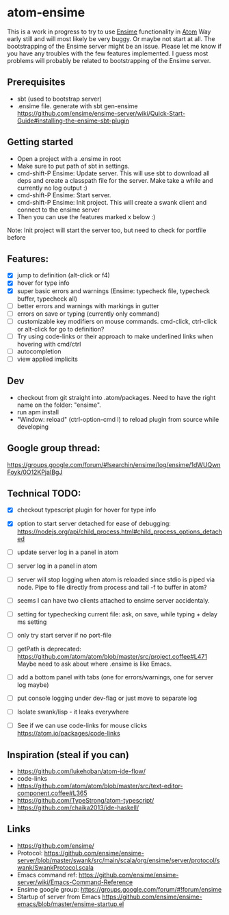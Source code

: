 # atom-ensime

This is a work in progress to try to use [Ensime](https://github.com/ensime/) functionality in [Atom](https://atom.io)
Way early still and will most likely be very buggy. Or maybe not start at all. The bootstrapping of the Ensime server might be an issue. Please let me know if you have any troubles with the few features implemented. I guess most problems will probably be related to bootstrapping of the Ensime server.

## Prerequisites
- sbt (used to bootstrap server)
- .ensime file. generate with sbt gen-ensime https://github.com/ensime/ensime-server/wiki/Quick-Start-Guide#installing-the-ensime-sbt-plugin

## Getting started
- Open a project with a .ensime in root
- Make sure to put path of sbt in settings.
- cmd-shift-P Ensime: Update server. This will use sbt to download all deps and create a classpath file for the server. Make take a while and currently no log output :)
- cmd-shift-P Ensime: Start server.
- cmd-shift-P Ensime: Init project. This will create a swank client and connect to the ensime server
- Then you can use the features marked x below :)

Note: Init project will start the server too, but need to check for portfile before


## Features:
- [x] jump to definition (alt-click or f4)
- [x] hover for type info
- [x] super basic errors and warnings (Ensime: typecheck file, typecheck buffer, typecheck all)
- [ ] better errors and warnings with markings in gutter
- [ ] errors on save or typing (currently only command)
- [ ] customizable key modifiers on mouse commands. cmd-click, ctrl-click or alt-click for go to definition?
- [ ] Try using code-links or their approach to make underlined links when hovering with cmd/ctrl
- [ ] autocompletion
- [ ] view applied implicits

## Dev
- checkout from git straight into .atom/packages. Need to have the right name on the folder: "ensime".
- run apm install
- "Window: reload" (ctrl-option-cmd l) to reload plugin from source while developing


## Google group thread:
https://groups.google.com/forum/#!searchin/ensime/log/ensime/1dWUQwnFoyk/0O12KPjaIBgJ


## Technical TODO:
- [x] checkout typescript plugin for hover for type info
- [x] option to start server detached for ease of debugging: https://nodejs.org/api/child_process.html#child_process_options_detached
- [ ] update server log in a panel in atom
- [ ] server log in a panel in atom
- [ ] server will stop logging when atom is reloaded since stdio is piped via node. Pipe to file directly from process
 and tail -f to buffer in atom?
- [ ] seems I can have two clients attached to ensime server accidentaly.
- [ ] setting for typechecking current file: ask, on save, while typing + delay ms setting
- [ ] only try start server if no port-file
- [ ] getPath is deprecated: https://github.com/atom/atom/blob/master/src/project.coffee#L471 Maybe need to ask about where .ensime is like Emacs.
- [ ] add a bottom panel with tabs (one for errors/warnings, one for server log maybe)
- [ ] put console logging under dev-flag or just move to separate log
- [ ] Isolate swank/lisp - it leaks everywhere
- [ ] See if we can use code-links for mouse clicks https://atom.io/packages/code-links


## Inspiration (steal if you can)
- https://github.com/lukehoban/atom-ide-flow/
- code-links
- https://github.com/atom/atom/blob/master/src/text-editor-component.coffee#L365
- https://github.com/TypeStrong/atom-typescript/
- https://github.com/chaika2013/ide-haskell/

## Links
- https://github.com/ensime/
- Protocol: https://github.com/ensime/ensime-server/blob/master/swank/src/main/scala/org/ensime/server/protocol/swank/SwankProtocol.scala
- Emacs command ref: https://github.com/ensime/ensime-server/wiki/Emacs-Command-Reference
- Ensime google group: https://groups.google.com/forum/#!forum/ensime
- Startup of server from Emacs https://github.com/ensime/ensime-emacs/blob/master/ensime-startup.el
